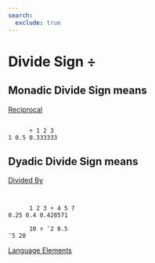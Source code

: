 ```yaml
---
search:
  exclude: true
---
```






<h1 class="heading"><span class="name">Divide Sign</span> <span class="command">÷</span></h1>


## Monadic Divide Sign means


[Reciprocal](../primitive-functions/reciprocal.md)
```apl

      ÷ 1 2 3
1 0.5 0.333333

```

## Dyadic Divide Sign means


[Divided By](../primitive-functions/divide.md)
```apl


      1 2 3 ÷ 4 5 7
0.25 0.4 0.428571

      10 ÷ ¯2 0.5
¯5 20

```


[Language Elements](./language-elements.md)


